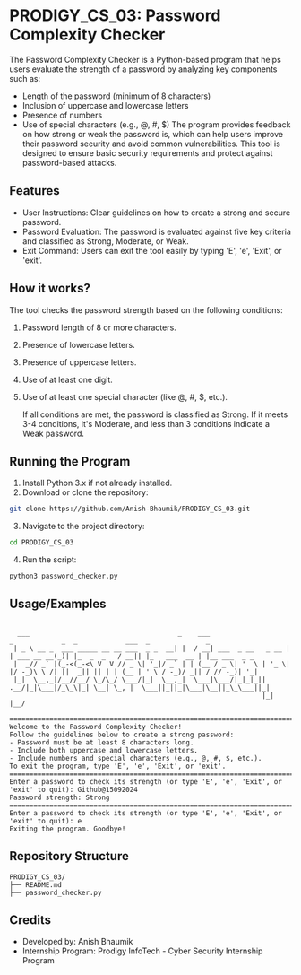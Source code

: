 
# PRODIGY_CS_03: Password Complexity Checker

The Password Complexity Checker is a Python-based program that helps users evaluate the strength of a password by analyzing key components such as:

- Length of the password (minimum of 8 characters)
- Inclusion of uppercase and lowercase letters
- Presence of numbers
- Use of special characters (e.g., @, #, $)
The program provides feedback on how strong or weak the password is, which can help users improve their password security and avoid common vulnerabilities. This tool is designed to ensure basic security requirements and protect against password-based attacks. 

## Features

- User Instructions: Clear guidelines on how to create a strong and secure password.
- Password Evaluation: The password is evaluated against five key criteria and classified as Strong, Moderate, or Weak.
- Exit Command: Users can exit the tool easily by typing 'E', 'e', 'Exit', or 'exit'.


## How it works?
The tool checks the password strength based on the following conditions:
1. Password length of 8 or more characters.
2. Presence of lowercase letters.
3. Presence of uppercase letters.
4. Use of at least one digit.
5. Use of at least one special character (like @, #, $, etc.).

   If all conditions are met, the password is classified as Strong. If it meets 3-4 conditions, it's Moderate, and less than 3 conditions indicate a Weak password.
## Running the Program
1. Install Python 3.x if not already installed.
2. Download or clone the repository:
```bash
git clone https://github.com/Anish-Bhaumik/PRODIGY_CS_03.git
```
3. Navigate to the project directory:
```bash
cd PRODIGY_CS_03
```
4. Run the script:
```bash
python3 password_checker.py
```
## Usage/Examples

```plaintext

  ___                                     _    ___                    _            _  _            ___  _              _             
 | _ \ __ _  ___ _____ __ __ ___  _ _  __| |  / __| ___  _ __   _ __ | | ___ __ __(_)| |_  _  _   / __|| |_   ___  __ | |__ ___  _ _ 
 |  _// _` |(_-<(_-<\ V  V // _ \| '_|/ _` | | (__ / _ \| '  \ | '_ \| |/ -_)\ \ /| ||  _|| || | | (__ | ' \ / -_)/ _|| / // -_)| '_|
 |_|  \__,_|/__//__/ \_/\_/ \___/|_|  \__,_|  \___|\___/|_|_|_|| .__/|_|\___|/_\_\|_| \__| \_, |  \___||_||_|\___|\__||_\_\___||_|  
                                                               |_|                         |__/                                      
    
================================================================================
Welcome to the Password Complexity Checker!
Follow the guidelines below to create a strong password:
- Password must be at least 8 characters long.
- Include both uppercase and lowercase letters.
- Include numbers and special characters (e.g., @, #, $, etc.).
To exit the program, type 'E', 'e', 'Exit', or 'exit'.
================================================================================
Enter a password to check its strength (or type 'E', 'e', 'Exit', or 'exit' to quit): Github@15092024
Password strength: Strong
================================================================================
Enter a password to check its strength (or type 'E', 'e', 'Exit', or 'exit' to quit): e
Exiting the program. Goodbye!
```



## Repository Structure
```plaintext
PRODIGY_CS_03/
├── README.md
├── password_checker.py
```
## Credits
- Developed by: Anish Bhaumik
- Internship Program: Prodigy InfoTech - Cyber Security Internship Program